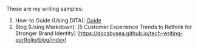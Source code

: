 These are my writing samples:
1. How-to Guide (Using DITA): [Guide](https://docsbysea.github.io/tech-writing-portfolio/how-to-guide/Creating_a_Blog)
2. Blog (Using Markdown): [5 Customer Experience Trends to Rethink for Stronger Brand Identity] (https://docsbysea.github.io/tech-writing-portfolio/blog/index)
